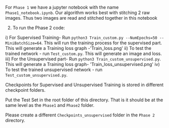 For `Phase 1` we have a jupyter notebook with the name `Phase1_notebook.ipynb`. Our algorithm works best with stitching 2 raw images. Thus two images are read and stitched together in this notebook



2) To run the Phase 2 code:

i) For Supervised Training- Run `python3 Train_custom.py --NumEpochs=50 --MiniBatchSize=64`. This will run the training process for the supervised part. This will generate a Training loss graph -'Train_loss.png'
ii) To test the trained network - run `Test_custom.py`. This will generate an image and loss.
iii) For the Unsupervised part- Run `python3 Train_custom_unsupervised.py`. This will generate a Training loss graph- 'Train_loss_unsupervised.png'
iv) To test the trained unsupervised network - run `Test_custom_unsupervised.py`. 

Checkpoints for Supervised and Unsupervised Training is stored in different checkpoint folders.

Put the Test Set in the root folder of this directory. That is it should be at the same level as the `Phase1` and `Phase2` folder.

Please create a different `Checkpoints_unsupervised` folder in the `Phase 2` directory.
